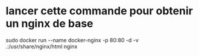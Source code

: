 # lancer cette commande pour obtenir un nginx de base

sudo docker run --name docker-nginx -p 80:80 -d -v .:/usr/share/nginx/html  nginx
